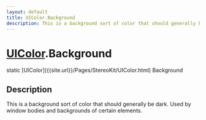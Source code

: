 ```yaml
---
layout: default
title: UIColor.Background
description: This is a background sort of color that should generally be dark. Used by window bodies and backgrounds of certain elements.
---
```

# [UIColor]({{site.url}}/Pages/StereoKit/UIColor.html).Background

<div class='signature' markdown='1'>
static [UIColor]({{site.url}}/Pages/StereoKit/UIColor.html) Background
</div>

## Description
This is a background sort of color that should generally
be dark. Used by window bodies and backgrounds of certain elements.

